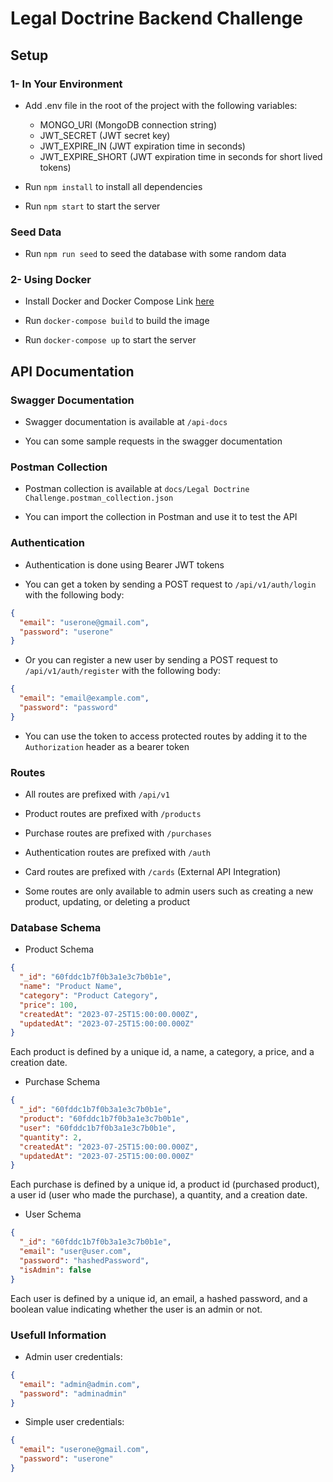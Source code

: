 # Legal Doctrine Backend Challenge

## Setup

### 1- In Your Environment

- Add .env file in the root of the project with the following variables:
    - MONGO_URI (MongoDB connection string)
    - JWT_SECRET (JWT secret key)   
    - JWT_EXPIRE_IN (JWT expiration time in seconds)
    - JWT_EXPIRE_SHORT (JWT expiration time in seconds for short lived tokens)

- Run `npm install` to install all dependencies

- Run `npm start` to start the server

### Seed Data

- Run `npm run seed` to seed the database with some random data

### 2- Using Docker

- Install Docker and Docker Compose Link [here](https://docs.docker.com/get-docker/)

- Run `docker-compose build` to build the image

- Run `docker-compose up` to start the server

## API Documentation

### Swagger Documentation

- Swagger documentation is available at `/api-docs`

- You can some sample requests in the swagger documentation

### Postman Collection

- Postman collection is available at `docs/Legal Doctrine Challenge.postman_collection.json`

- You can import the collection in Postman and use it to test the API

### Authentication

- Authentication is done using Bearer JWT tokens

- You can get a token by sending a POST request to `/api/v1/auth/login` with the following body:

```json
{
  "email": "userone@gmail.com",
  "password": "userone"
}
```

- Or you can register a new user by sending a POST request to `/api/v1/auth/register` with the following body:

```json
{
  "email": "email@example.com",
  "password": "password"
}
```

- You can use the token to access protected routes by adding it to the `Authorization` header as a bearer token

### Routes

- All routes are prefixed with `/api/v1`

- Product routes are prefixed with `/products`

- Purchase routes are prefixed with `/purchases`

- Authentication routes are prefixed with `/auth`

- Card routes are prefixed with `/cards` (External API Integration)

- Some routes are only available to admin users such as creating a new product, updating, or deleting a product

### Database Schema

- Product Schema

```json
{
  "_id": "60fddc1b7f0b3a1e3c7b0b1e",
  "name": "Product Name",
  "category": "Product Category",
  "price": 100,
  "createdAt": "2023-07-25T15:00:00.000Z",
  "updatedAt": "2023-07-25T15:00:00.000Z"
}
```

Each product is defined by a unique id, a name, a category, a price, and a creation date.

- Purchase Schema

```json
{
  "_id": "60fddc1b7f0b3a1e3c7b0b1e",
  "product": "60fddc1b7f0b3a1e3c7b0b1e",
  "user": "60fddc1b7f0b3a1e3c7b0b1e",
  "quantity": 2,
  "createdAt": "2023-07-25T15:00:00.000Z",
  "updatedAt": "2023-07-25T15:00:00.000Z"
}
```

Each purchase is defined by a unique id, a product id (purchased product), a user id (user who made the purchase), a quantity, and a creation date.

- User Schema

```json
{
  "_id": "60fddc1b7f0b3a1e3c7b0b1e",
  "email": "user@user.com",
  "password": "hashedPassword",
  "isAdmin": false
}
```

Each user is defined by a unique id, an email, a hashed password, and a boolean value indicating whether the user is an admin or not.

### Usefull Information

- Admin user credentials: 
```json
{
  "email": "admin@admin.com",
  "password": "adminadmin"
}
```

- Simple user credentials: 
```json
{
  "email": "userone@gmail.com",
  "password": "userone"
}
```